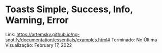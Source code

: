 # Toasts Simple, Success, Info, Warning, Error

Link: https://artemsky.github.io/ng-snotify/documentation/essentials/examples.html#
Terminado: No
Última Visualização: February 17, 2022